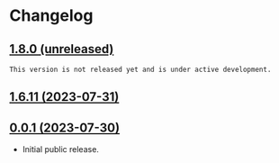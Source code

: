 # Changelog

## [1.8.0 (unreleased)](https://github.com/DLRSP/workflows/compare/v1.6.11...main)

```{important}
This version is not released yet and is under active development.
```

## [1.6.11 (2023-07-31)](https://github.com/DLRSP/workflows/compare/v0.0.1...v1.6.11)

## [0.0.1 (2023-07-30)](https://github.com/DLRSP/workflows/compare/e9ae391...v0.0.1)

- Initial public release.